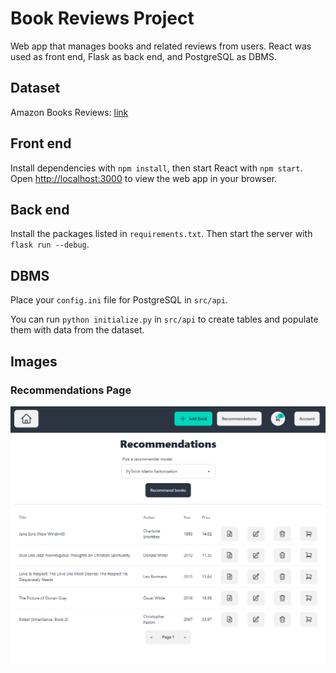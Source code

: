 # Book Reviews Project

Web app that manages books and related reviews from users. React was used as front end, Flask as back end, and PostgreSQL as DBMS.

## Dataset

Amazon Books Reviews: [link](https://www.kaggle.com/datasets/mohamedbakhet/amazon-books-reviews/data)

## Front end

Install dependencies with `npm install`, then start React with `npm start`. Open [http://localhost:3000](http://localhost:3000) to view the web app in your browser.

## Back end

Install the packages listed in `requirements.txt`. Then start the server with `flask run --debug`.

## DBMS

Place your `config.ini` file for PostgreSQL in `src/api`.

You can run `python initialize.py` in `src/api` to create tables and populate them with data from the dataset.

## Images

### Recommendations Page

![image](img/test.png)